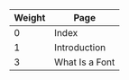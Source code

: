 | Weight | Page                                       |
|--------|--------------------------------------------|
| 0      | Index                                      |
| 1      | Introduction                               |
| 3      | What Is a Font                             |